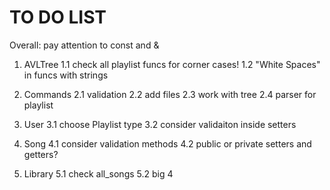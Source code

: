 # TO DO LIST

Overall: pay attention to const and &

1. AVLTree
  1.1 check all playlist funcs for corner cases!
  1.2 "White Spaces" in funcs with strings
  
2. Commands
  2.1 validation
  2.2 add files
  2.3 work with tree
  2.4 parser for playlist
  
3. User
  3.1 choose Playlist type
  3.2 consider validaiton inside setters
  
4. Song
  4.1 consider validation methods
  4.2 public or private setters and getters?
  
5. Library
  5.1 check all_songs
  5.2 big 4

<img src="https://octocat-generator-assets.githubusercontent.com/my-octocat-1608367107981.png" id="octocat" alt="" />
